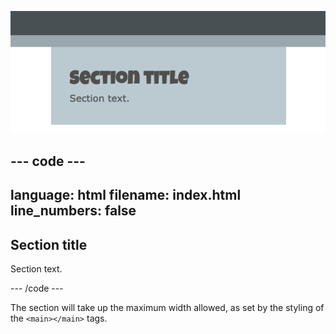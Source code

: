 
![A full width section.](images/full-width-section.png)

--- code ---
---
language: html
filename: index.html
line_numbers: false
---

<section class="wrap">
    <h2>Section title</h2>
    <p>Section text.</p>
</section>

--- /code ---

The section will take up the maximum width allowed, as set by the styling of the `<main></main>` tags.
